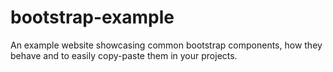 # bootstrap-example
 An example website showcasing common bootstrap components, how they behave and to easily copy-paste them in your projects.
